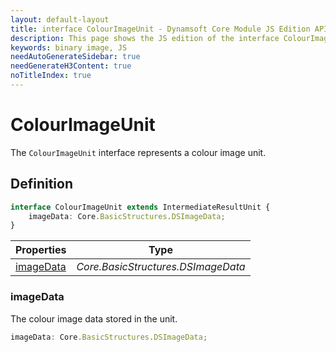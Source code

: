 ```yaml
---
layout: default-layout
title: interface ColourImageUnit - Dynamsoft Core Module JS Edition API Reference
description: This page shows the JS edition of the interface ColourImageUnit in Dynamsoft Core Module.
keywords: binary image, JS
needAutoGenerateSidebar: true
needGenerateH3Content: true
noTitleIndex: true
---
```


# ColourImageUnit

The `ColourImageUnit` interface represents a colour image unit.

## Definition

```typescript
interface ColourImageUnit extends IntermediateResultUnit {
    imageData: Core.BasicStructures.DSImageData;
}
```

| Properties               | Type |
|----------------------|-------------|
| [imageData](#imagedata) | *Core.BasicStructures.DSImageData* |

### imageData

The colour image data stored in the unit.

```typescript
imageData: Core.BasicStructures.DSImageData;
```